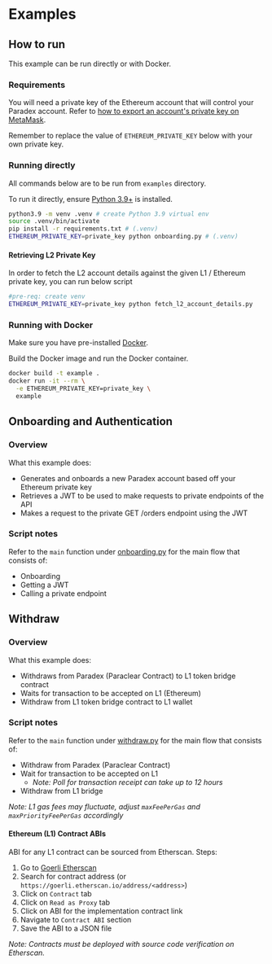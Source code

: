 # Examples

## How to run

This example can be run directly or with Docker.

### Requirements

You will need a private key of the Ethereum account that will control your Paradex account. Refer to [how to export an account's private key on MetaMask](https://support.metamask.io/hc/en-us/articles/360015289632-How-to-export-an-account-s-private-key).

Remember to replace the value of `ETHEREUM_PRIVATE_KEY` below with your own private key.

### Running directly

All commands below are to be run from `examples` directory.

To run it directly, ensure [Python 3.9+](https://www.python.org/downloads/) is installed.

```bash
python3.9 -m venv .venv # create Python 3.9 virtual env
source .venv/bin/activate
pip install -r requirements.txt # (.venv)
ETHEREUM_PRIVATE_KEY=private_key python onboarding.py # (.venv)
```

#### Retrieving L2 Private Key
In order to fetch the L2 account details against the given L1 / Ethereum private key, you can run below script
```bash
#pre-req: create venv 
ETHEREUM_PRIVATE_KEY=private_key python fetch_l2_account_details.py
```


### Running with Docker

Make sure you have pre-installed [Docker](https://docs.docker.com/get-docker/).

Build the Docker image and run the Docker container.

```bash
docker build -t example .
docker run -it --rm \
  -e ETHEREUM_PRIVATE_KEY=private_key \
  example
```

## Onboarding and Authentication

### Overview

What this example does:

* Generates and onboards a new Paradex account based off your Ethereum private key
* Retrieves a JWT to be used to make requests to private endpoints of the API
* Makes a request to the private GET /orders endpoint using the JWT

### Script notes

Refer to the `main` function under [onboarding.py](onboarding.py#L180) for the main flow that consists of:

* Onboarding
* Getting a JWT
* Calling a private endpoint

## Withdraw

### Overview

What this example does:

* Withdraws from Paradex (Paraclear Contract) to L1 token bridge contract
* Waits for transaction to be accepted on L1 (Ethereum)
* Withdraw from L1 token bridge contract to L1 wallet

### Script notes

Refer to the `main` function under [withdraw.py](withdraw.py#L111) for the main flow that consists of:

* Withdraw from Paradex (Paraclear Contract)
* Wait for transaction to be accepted on L1
  * *Note: Poll for transaction receipt can take up to 12 hours*
* Withdraw from L1 bridge

*Note: L1 gas fees may fluctuate, adjust `maxFeePerGas` and `maxPriorityFeePerGas` accordingly*

#### Ethereum (L1) Contract ABIs

ABI for any L1 contract can be sourced from Etherscan. Steps:

1. Go to [Goerli Etherscan](https://goerli.etherscan.io/)
2. Search for contract address (or `https://goerli.etherscan.io/address/<address>`)
3. Click on `Contract` tab
4. Click on `Read as Proxy` tab
5. Click on ABI for the implementation contract link
6. Navigate to `Contract ABI` section
7. Save the ABI to a JSON file

*Note: Contracts must be deployed with source code verification on Etherscan.*
